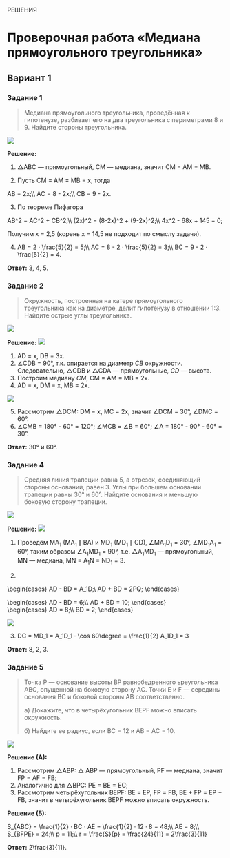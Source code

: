 <span class="space">РЕШЕНИЯ</span>

# Проверочная работа «Медиана прямоугольного треугольника»

## Вариант 1

### Задание 1
> Медиана прямоугольного треугольника, проведённая к гипотенузе, разбивает его на два треугольника с периметрами 8 и 9. Найдите стороны треугольника.

![](https://raw.githubusercontent.com/BlueRect/egelib-content/main/img/Document%2026_2.jpg)

**Решение:**
1. △ABC — прямоугольный, CM — медиана, значит CM = AM = MB.

2. Пусть CM = AM = MB = x, тогда
<div class="katex">
AB = 2x;\\
AC = 8 - 2x;\\
CB = 9 - 2x.
</div>

3. По теореме Пифагора
<div class="katex">
AB^2 = AC^2 + CB^2;\\
(2x)^2 = (8-2x)^2 + (9-2x)^2;\\
4x^2 - 68x + 145 = 0;
</div>

   Получим x = 2,5 (корень x = 14,5 не подходит по смыслу задачи).

4. <div class="katex">
   AB = 2 · \frac{5}{2} = 5;\\
   AC = 8 - 2 · \frac{5}{2} = 3;\\
   BC = 9 - 2 · \frac{5}{2} = 4.
   </div>

**Ответ:** 3, 4, 5.

### Задание 2
> Окружность, построенная на катере прямоугольного треугольника как на диаметре, делит гипотенузу в отношении 1:3. Найдите острые углы треугольника.

![](https://raw.githubusercontent.com/BlueRect/egelib-content/main/img/Document%2026_3.jpg)

**Решение:**
![](https://raw.githubusercontent.com/BlueRect/egelib-content/main/img/Document%2026_4.jpg)

1. AD = x, DB = 3x.
2. ∠CDB = 90°, т.к. опирается на диаметр *CB* окружности. Следовательно, △CDB и △CDA — прямоугольные, *CD* — высота.
3. Построим медиану *CM*, CM = AM = MB = 2x.
4. AD = x, DM = x, MB = 2x.

![](https://raw.githubusercontent.com/BlueRect/egelib-content/main/img/Document%2026_5.jpg)

5. Рассмотрим △DCM:
   DM = x, MC = 2x, значит ∠DCM = 30°, ∠DMC = 60°.
6. ∠CMB = 180° - 60° = 120°;
   ∠MCB = ∠B = 60°;
   ∠A = 180° - 90° - 60° = 30°.

**Ответ:** 30° и 60°.



### Задание 4
> Средняя линия трапеции равна 5, а отрезок, соединяющий стороны оснований, равен 3. Углы при большем основании трапеции равны 30° и 60°. Найдите основания и меньшую боковую сторону трапеции.

![](https://raw.githubusercontent.com/BlueRect/egelib-content/main/img/Document%2026_6.jpg)

**Решение:**
![](https://raw.githubusercontent.com/BlueRect/egelib-content/main/img/Document%2026_7.jpg)

1. Проведём MA<sub>1</sub> (MA<sub>1</sub> ∥ BA) и MD<sub>1</sub> (MD<sub>1</sub> ∥ CD), ∠MA<sub>1</sub>D<sub>1</sub> = 30°, ∠MD<sub>1</sub>A<sub>1</sub> = 60°, таким образом ∠A<sub>1</sub>MD<sub>1</sub> = 90°, т.е. △A<sub>1</sub>MD<sub>1</sub> — прямоугольный, MN — медиана, MN = A<sub>1</sub>N = ND<sub>1</sub> = 3.

2. <div class="katex">
\begin{cases}
   AD - BD = A_1D;\\
   AD + BD = 2PQ;
\end{cases}
</div>

<div class="katex">
\begin{cases}
   AD - BD = 6;\\
   AD + BD = 10;
\end{cases}
</div>

<div class="katex">
\begin{cases}
   AD = 8;\\
   BD = 2;
\end{cases}
</div>

![](https://raw.githubusercontent.com/BlueRect/egelib-content/main/img/Document%2026_8.jpg)

3. <span class="katex"> DC = MD_1 = A_1D_1 · \cos 60\degree = \frac{1}{2} A_1D_1 = 3 </span>

**Ответ:** 8, 2, 3.

### Задание 5
> Точка P — основание высоты BP равнобедренного ьреугольника ABC, опущенной на боковую сторону AC. Точки E и F — середины основания BC и боковой стороны AB соответственно.
>
> а) Докажите, что в четырёхугольник BEPF можно вписать окружность.
> 
> б) Найдите ее радиус, если BC = 12 и AB = AC = 10.

![](https://raw.githubusercontent.com/BlueRect/egelib-content/main/img/Document%2026_9.jpg)

**Решение (А):**
1. Рассмотрим △ABP:
   △ ABP — прямоугольный, PF — медиана, значит FP = AF = FB;
2. Аналогично для △BPC: PE = BE = EC;
3. Рассмотрим четырёхугольник BEPF:
   BE = EP, FP = FB,
   BE + FP = EP + FB, значит в четырёхугольник BEPF можно вписать окружность.

**Решение (Б):**
<div class="katex">
S_{ABC} = \frac{1}{2} · BC · AE = \frac{1}{2} · 12 · 8 = 48;\\
AE = 8;\\
S_{BFPE} = 24;\\
p = 11;\\
r = \frac{S}{p} = \frac{24}{11} = 2\frac{3}{11}
</div>

**Ответ:** <span class="katex">2\frac{3}{11}</span>.
